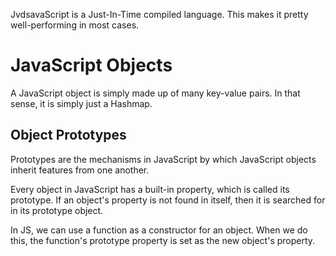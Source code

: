 JvdsavaScript is a Just-In-Time compiled language. This makes it pretty well-performing in most cases. 
# JavaScript Objects
A JavaScript object is simply made up of many key-value pairs. In that sense, it is simply just a Hashmap.
## Object Prototypes
Prototypes are the mechanisms in JavaScript by which JavaScript objects inherit features from one another. 

Every object in JavaScript has a built-in property, which is called its prototype. If an object's property is not found in itself, then it is searched for in its prototype object.

In JS, we can use a function as a constructor for an object. When we do this, the function's prototype property is set as the new object's property.